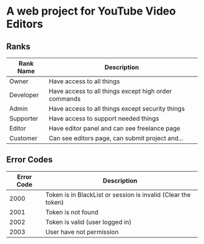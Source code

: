 # A web project for YouTube Video Editors

## Ranks
| Rank Name | Description |
| --- | --- |
| Owner | Have access to all things |
| Developer | Have access to all things except high order commands |
| Admin | Have access to all things except security things |
| Supporter | Have access to support needed things |
| Editor | Have editor panel and can see freelance page |
| Customer | Can see editors page, can submit project and... |

## Error Codes
| Error Code | Description |
| --- | --- |
| 2000 | Token is in BlackList or session is invalid (Clear the token) |
| 2001 | Token is not found |
| 2002 | Token is valid (user logged in) |
| 2003 | User have not permission |